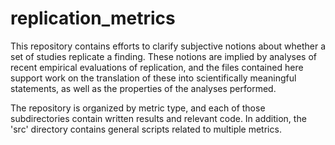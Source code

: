 # replication_metrics

This repository contains efforts to clarify subjective notions about whether a set of studies replicate a finding. These notions are implied by analyses of recent empirical evaluations of replication, and the files contained here support work on the translation of these into scientifically meaningful statements, as well as the properties of the analyses performed. 

The repository is organized by metric type, and each of those subdirectories contain written results and relevant code. In addition, the 'src' directory contains general scripts related to multiple metrics.
